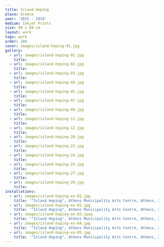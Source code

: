 ```yaml
---
title: Island Hoping
place: Greece
year: '2015 - 2018'
medium: Inkjet Prints
size: 90 x 60 cm
layout: work
tags: work
order: 200
cover: images/island-hoping-01.jpg
gallery:
  - url: images/island-hoping-01.jpg
    title:
  - url: images/island-hoping-02.jpg
    title:
  - url: images/island-hoping-03.jpg
    title:
  - url: images/island-hoping-04.jpg
    title:
  - url: images/island-hoping-05.jpg
    title:
  - url: images/island-hoping-07.jpg
    title:
  - url: images/island-hoping-09.jpg
    title:
  - url: images/island-hoping-11.jpg
    title:
  - url: images/island-hoping-12.jpg
    title:
  - url: images/island-hoping-20.jpg
    title:
  - url: images/island-hoping-22.jpg
    title:
  - url: images/island-hoping-24.jpg
    title:
  - url: images/island-hoping-25.jpg
    title:
  - url: images/island-hoping-27.jpg
    title:
  - url: images/island-hoping-29.jpg
    title:
installations:
  - url: images/island-hoping-ex-01.jpg
    title: '"Island Hoping", Athens Municipality Arts Centre, Athens, 2018'
  - url: images/island-hoping-ex-02.jpg
    title: '"Island Hoping", Athens Municipality Arts Centre, Athens, 2018'
  - url: images/island-hoping-ex-03.jpeg
    title: '"Island Hoping", Athens Municipality Arts Centre, Athens, 2018'
  - url: images/island-hoping-ex-04.jpg
    title: '"Island Hoping", Athens Municipality Arts Centre, Athens, 2018'
  - url: images/island-hoping-ex-05.jpg
    title: '"Island Hoping", Athens Municipality Arts Centre, Athens, 2018'
---
```

